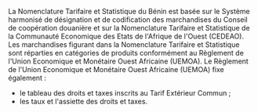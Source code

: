 La Nomenclature Tarifaire et Statistique du Bénin est
basée sur le Système harmonisé de désignation et de codification des
marchandises du Conseil de coopération douanière et sur la Nomenclature
Tarifaire et Statistique de la Communauté Economique des Etats de
l'Afrique de l'Ouest (CEDEAO).
Les marchandises figurant dans la Nomenclature Tarifaire et Statistique
sont réparties en catégories de produits conformément au Règlement de
l'Union Economique et Monétaire Ouest Africaine (UEMOA).
Le Règlement de l'Union Economique et Monétaire Ouest Africaine (UEMOA)
fixe également :
- le tableau des droits et taxes inscrits au Tarif Extérieur Commun ;
- les taux et l'assiette des droits et taxes.